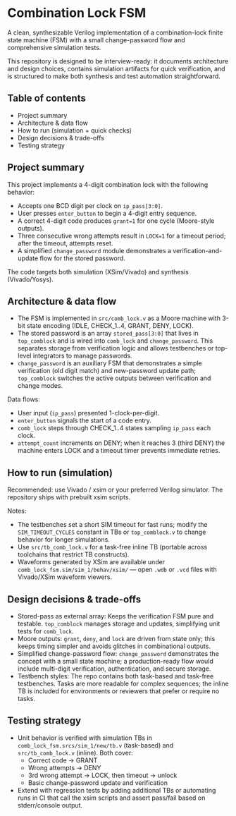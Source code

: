 # Combination Lock FSM 

A clean, synthesizable Verilog implementation of a combination-lock finite state machine (FSM) with a small change-password flow and comprehensive simulation tests.

This repository is designed to be interview-ready: it documents architecture and design choices, contains simulation artifacts for quick verification, and is structured to make both synthesis and test automation straightforward.


## Table of contents
- Project summary
- Architecture & data flow
- How to run (simulation + quick checks)
- Design decisions & trade-offs
- Testing strategy


## Project summary
This project implements a 4-digit combination lock with the following behavior:
- Accepts one BCD digit per clock on `ip_pass[3:0]`.
- User presses `enter_button` to begin a 4-digit entry sequence.
- A correct 4-digit code produces `grant=1` for one cycle (Moore-style outputs).
- Three consecutive wrong attempts result in `LOCK=1` for a timeout period; after the timeout, attempts reset.
- A simplified `change_password` module demonstrates a verification-and-update flow for the stored password.

The code targets both simulation (XSim/Vivado) and synthesis (Vivado/Yosys).



## Architecture & data flow
- The FSM is implemented in `src/comb_lock.v` as a Moore machine with 3-bit state encoding (IDLE, CHECK_1..4, GRANT, DENY, LOCK).
- The stored password is an array `stored_pass[3:0]` that lives in `top_comblock` and is wired into `comb_lock` and `change_password`. This separates storage from verification logic and allows testbenches or top-level integrators to manage passwords.
- `change_password` is an auxiliary FSM that demonstrates a simple verification (old digit match) and new-password update path; `top_comblock` switches the active outputs between verification and change modes.

Data flows:
- User input (`ip_pass`) presented 1-clock-per-digit.
- `enter_button` signals the start of a code entry.
- `comb_lock` steps through CHECK_1..4 states sampling `ip_pass` each clock.
- `attempt_count` increments on DENY; when it reaches 3 (third DENY) the machine enters LOCK and a timeout timer prevents immediate retries.


## How to run (simulation)
Recommended: use Vivado / xsim or your preferred Verilog simulator. The repository ships with prebuilt xsim scripts.

Notes:
- The testbenches set a short SIM timeout for fast runs; modify the `SIM_TIMEOUT_CYCLES` constant in TBs or `top_comblock.v` to change behavior for longer simulations.
- Use `src/tb_comb_lock.v` for a task-free inline TB (portable across toolchains that restrict TB constructs).
- Waveforms generated by XSim are available under `comb_lock_fsm.sim/sim_1/behav/xsim/` — open `.wdb` or `.vcd` files with Vivado/XSim waveform viewers.


## Design decisions & trade-offs
- Stored-pass as external array: Keeps the verification FSM pure and testable. `top_comblock` manages storage and updates, simplifying unit tests for `comb_lock`.
- Moore outputs: `grant`, `deny`, and `lock` are driven from state only; this keeps timing simpler and avoids glitches in combinational outputs.
- Simplified change-password flow: `change_password` demonstrates the concept with a small state machine; a production-ready flow would include multi-digit verification, authentication, and secure storage.
- Testbench styles: The repo contains both task-based and task-free testbenches. Tasks are more readable for complex sequences; the inline TB is included for environments or reviewers that prefer or require no tasks.


## Testing strategy
- Unit behavior is verified with simulation TBs in `comb_lock_fsm.srcs/sim_1/new/tb.v` (task-based) and `src/tb_comb_lock.v` (inline). Both cover:
	- Correct code → GRANT
	- Wrong attempts → DENY
	- 3rd wrong attempt → LOCK, then timeout → unlock
	- Basic change-password update and verification
- Extend with regression tests by adding additional TBs or automating runs in CI that call the xsim scripts and assert pass/fail based on stderr/console output.



